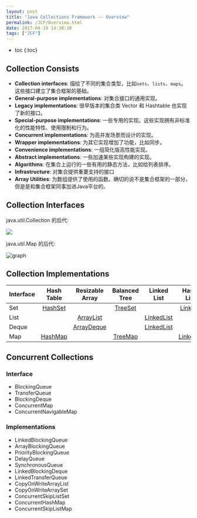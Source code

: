```yaml
---
layout: post
title: "Java Collections Framework -- Overview"
permalink: /JCF/Overview.html
date: 2017-04-19 14:30:10
tags: ["JCF"]
---
```


* toc
{:toc}

## Collection Consists
* **Collection interfaces**: 描绘了不同的集合类型，比如`sets`、`lists`、`maps`。这些接口建立了集合框架的基础。
* **General-purpose implementations**: 对集合接口的通用实现。
* **Legacy implementations**: 很早版本的集合类 Vector 和 Hashtable 也实现了新的接口。
* **Special-purpose implementations**: 一些专用的实现。这些实现拥有非标准化的性能特性、使用限制和行为。
* **Concurrent implementations**: 为高并发场景而设计的实现。
* **Wrapper implementations**: 为其它实现增加了功能，比如同步。
* **Convenience implementations**: 一组简化版高性能实现。
* **Abstract implementations**: 一些加速某些实现构建的实现。
* **Algorithms**: 在集合上运行的一些有用的静态方法，比如给列表排序。
* **Infrastructure**: 对集合提供重要支持的接口
* **Array Utilities**: 为数组提供了使用的函数。确切的说不是集合框架的一部分，但是是和集合框架同事加进Java平台的。

## Collection Interfaces

java.util.Collection 的后代:

![](http://onk1k9bha.bkt.clouddn.com/2017-04-19-collection_interfaces.png?imageView2/1/q/100)

java.util.Map 的后代:

![graph](http://onk1k9bha.bkt.clouddn.com/2017-04-19-map_interfaces.png?imageView2/1/q/100)

## Collection Implementations

| Interface |  Hash Table  | Resizable Array | Balanced Tree |   Linked List   | Hash Table + Linked List |
|:----------|:------------:|:---------------:|:-------------:|:---------------:|:------------------------:|
| Set       | [HashSet][1] |                 | [TreeSet][2]  |                 |    [LinkedHashSet][3]    |
| List      |              | [ArrayList][4]  |               | [LinkedList][5] |                          |
| Deque     |              | [ArrayDeque][6] |               | [LinkedList][7] |                          |
| Map       | [HashMap][8] |                 | [TreeMap][9]  |                 |   [LinkedHashMap][10]    |


## Concurrent Collections

### Interface

* BlockingQueue
* TransferQueue
* BlockingDeque
* ConcurrentMap
* ConcurrentNavigableMap

### Implementations
* LinkedBlockingQueue
* ArrayBlockingQueue
* PriorityBlockingQueue
* DelayQueue
* SynchronousQueue
* LinkedBlockingDeque
* LinkedTransferQueue
* CopyOnWriteArrayList
* CopyOnWriteArraySet
* ConcurrentSkipListSet
* ConcurrentHashMap
* ConcurrentSkipListMap

[1]: /JCF/HashSet.html
[2]: /JCF/TreeSet.html
[3]: /JCF/LinkedHashSet.html
[4]: /JCF/ArrayList.html
[5]: /JCF/LinkedList.html
[6]: /JCF/ArrayDeque.html
[7]: /JCF/LinkedList.html
[8]: /JCF/HashMap.html
[9]: /JCF/TreeMap.html
[10]: /JCF/LinkedHashMap.html
